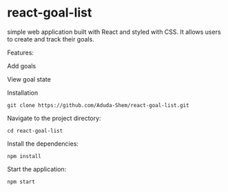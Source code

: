 # react-goal-list
simple web application built with React and styled with CSS. It allows users to create and track their goals.

Features:

Add goals

View goal state


Installation

``git clone https://github.com/Aduda-Shem/react-goal-list.git``

Navigate to the project directory:

``cd react-goal-list``

Install the dependencies:

``npm install``

Start the application:

``npm start``
